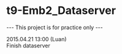 # t9-Emb2_Dataserver  
--- This project is for practice only ---   
  
2015.04.21 13:00 (Luan)  
Finish dataserver  
